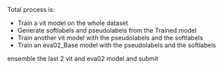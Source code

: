 ##

Total process is:

- Train a vit model on the whole dataset
- Generate softlabels and pseudolabels from the Trained model
- Train another vit model with the pseudolabels and the softlabels
- Train an eva02_Base model with the pseudolabels and the softlabels

ensemble the last 2 vit and eva02 model and submit